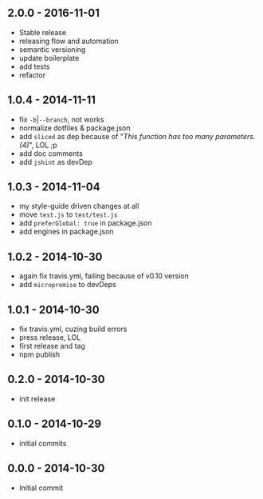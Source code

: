

## 2.0.0 - 2016-11-01
- Stable release
- releasing flow and automation
- semantic versioning
- update boilerplate
- add tests
- refactor

## 1.0.4 - 2014-11-11
- fix `-b`|`--branch`, not works
- normalize dotfiles & package.json
- add `sliced` as dep because of "*This function has too many parameters. (4)*", LOL ;p
- add doc comments
- add `jshint` as devDep

## 1.0.3 - 2014-11-04
- my style-guide driven changes at all
- move `test.js` to `test/test.js`
- add `preferGlobal: true` in package.json
- add engines in package.json

## 1.0.2 - 2014-10-30
- again fix travis.yml, failing because of v0.10 version
- add `micropromise` to devDeps

## 1.0.1 - 2014-10-30
- fix travis.yml, cuzing build errors
- press release, LOL
- first release and tag
- npm publish

## 0.2.0 - 2014-10-30
- init release

## 0.1.0 - 2014-10-29
- initial commits

## 0.0.0 - 2014-10-30
- Initial commit